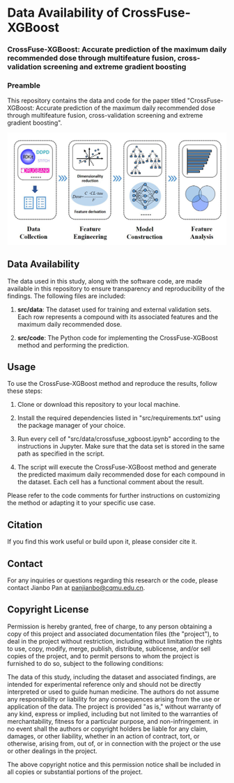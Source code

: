 # Data Availability of CrossFuse-XGBoost   
### CrossFuse-XGBoost: Accurate prediction of the maximum daily recommended dose through multifeature fusion, cross-validation screening and extreme gradient boosting
### Preamble

This repository contains the data and code for the paper titled "CrossFuse-XGBoost: Accurate prediction of the maximum daily recommended dose through multifeature fusion, cross-validation screening and extreme gradient boosting".

<img src="https://github.com/cqmu-lq/CrossFuse-XGBoost/blob/main/src/img/Figure%201.jpg" alt="CrossFuse"/><br/>


## Data Availability
The data used in this study, along with the software code, are made available in this repository to ensure transparency and reproducibility of the findings. The following files are included:

1. **src/data**: The dataset used for training and external validation sets. Each row represents a compound with its associated features and the maximum daily recommended dose.

2. **src/code**: The Python code for implementing the CrossFuse-XGBoost method and performing the prediction.

## Usage
To use the CrossFuse-XGBoost method and reproduce the results, follow these steps:

1. Clone or download this repository to your local machine.

2. Install the required dependencies listed in "src/requirements.txt" using the package manager of your choice.

3. Run every cell of "src/data/crossfuse_xgboost.ipynb" according to the instructions in Jupyter. Make sure that the data set is stored in the same path as specified in the script.

4. The script will execute the CrossFuse-XGBoost method and generate the predicted maximum daily recommended dose for each compound in the dataset. Each cell has a functional comment about the result.

Please refer to the code comments for further instructions on customizing the method or adapting it to your specific use case.

## Citation
If you find this work useful or build upon it, please consider cite it.


## Contact
For any inquiries or questions regarding this research or the code, please contact Jianbo Pan at panjianbo@cqmu.edu.cn.


## Copyright License
Permission is hereby granted, free of charge, to any person obtaining a copy of this project and associated documentation files (the "project"), to deal in the project without restriction, including without limitation the rights to use, copy, modify, merge, publish, distribute, sublicense, and/or sell copies of the project, and to permit persons to whom the project is furnished to do so, subject to the following conditions:

The data of this study, including the dataset and associated findings, are intended for experimental reference only and should not be directly interpreted or used to guide human medicine. The authors do not assume any responsibility or liability for any consequences arising from the use or application of the data. The project is provided "as is," without warranty of any kind, express or implied, including but not limited to the warranties of merchantability, fitness for a particular purpose, and non-infringement. in no event shall the authors or copyright holders be liable for any claim, damages, or other liability, whether in an action of contract, tort, or otherwise, arising from, out of, or in connection with the project or the use or other dealings in the project.

The above copyright notice and this permission notice shall be included in all copies or substantial portions of the project.

